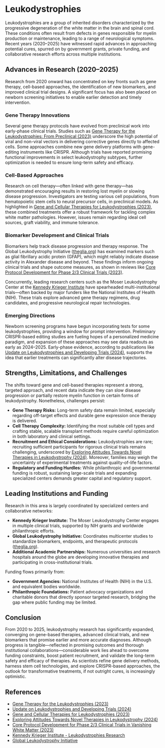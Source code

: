 # Leukodystrophies

Leukodystrophies are a group of inherited disorders characterized by the progressive degeneration of the white matter in the brain and spinal cord. These conditions often result from defects in genes responsible for myelin production or maintenance, leading to a range of neurological symptoms. Recent years (2020–2025) have witnessed rapid advances in approaching potential cures, spurred on by government grants, private funding, and collaborative research efforts across multiple institutions.

## Advances in Research (2020–2025)

Research from 2020 onward has concentrated on key fronts such as gene therapy, cell-based approaches, the identification of new biomarkers, and improved clinical trial designs. A significant focus has also been placed on newborn screening initiatives to enable earlier detection and timely intervention.

### Gene Therapy Innovations
Several gene therapy protocols have evolved from preclinical work into early-phase clinical trials. Studies such as [Gene Therapy for the Leukodystrophies: From Preclinical (2023)](https://pubmed.ncbi.nlm.nih.gov/39276676/) underscore the high potential of viral and non-viral vectors in delivering corrective genes directly to affected cells. Some approaches combine new gene delivery platforms with gene-editing instruments like CRISPR. Although trials have reported promising functional improvements in select leukodystrophy subtypes, further optimization is needed to ensure long-term safety and efficacy.

### Cell-Based Approaches
Research on cell therapy—often linked with gene therapy—has demonstrated encouraging results in restoring lost myelin or slowing disease progression. Investigators are testing various cell populations, from hematopoietic stem cells to neural precursor cells, in preclinical models. As highlighted in [Gene and Cellular Therapies for Leukodystrophies (2023)](https://pmc.ncbi.nlm.nih.gov/articles/PMC10675548/), these combined treatments offer a robust framework for tackling complex white matter pathologies. However, issues remain regarding ideal cell sources, graft viability, and immune tolerance.

### Biomarker Development and Clinical Trials
Biomarkers help track disease progression and therapy response. The Global Leukodystrophy Initiative ([theglia.org](https://theglia.org/)) has examined markers such as glial fibrillary acidic protein (GFAP), which might reliably indicate disease activity in Alexander disease and beyond. These findings inform ongoing clinical trials and shape outcome measures, as shown in reviews like [Core Protocol Development for Phase 2/3 Clinical Trials (2023)](https://bmcneurol.biomedcentral.com/articles/10.1186/s12883-023-03354-9).

Concurrently, leading research centers such as the Moser Leukodystrophy Center at the [Kennedy Krieger Institute](https://www.kennedykrieger.org/patient-care/centers-and-programs/center-for-leukodystrophies/research) have spearheaded multi-institutional trials—often backed by major funders like the National Institutes of Health (NIH). These trials explore advanced gene therapy regimens, drug candidates, and progressive neurological repair technologies.

### Emerging Directions
Newborn screening programs have begun incorporating tests for some leukodystrophies, providing a window for prompt intervention. Preliminary CRISPR-based editing studies are fueling hopes of a personalized medicine paradigm, and expansion of these approaches may see data readouts as early as 2024–2025. Early-phase evidence, according to publications like [Update on Leukodystrophies and Developing Trials (2024)](https://link.springer.com/article/10.1007/s00415-023-11996-5), supports the idea that earlier treatments can significantly alter disease trajectories.

## Strengths, Limitations, and Challenges

The shifts toward gene and cell-based therapies represent a strong, targeted approach, and recent data indicate they can slow disease progression or partially restore myelin function in certain forms of leukodystrophy. Nonetheless, challenges persist:

- **Gene Therapy Risks:** Long-term safety data remain limited, especially regarding off-target effects and durable gene expression once therapy is delivered.
- **Cell Therapy Complexity:** Identifying the most suitable cell types and crafting stable, scalable transplant methods require careful optimization in both laboratory and clinical settings.
- **Recruitment and Ethical Considerations:** Leukodystrophies are rare; recruiting sufficient participants for rigorous clinical trials remains challenging, underscored by [Exploring Attitudes Towards Novel Therapies in Leukodystrophy (2024)](https://ojrd.biomedcentral.com/articles/10.1186/s13023-024-03320-9). Moreover, families may weigh the uncertainty of experimental treatments against quality-of-life factors.
- **Regulatory and Funding Hurdles:** While philanthropic and governmental funding is robust, sustaining large-scale trials and expanding specialized centers demands greater capital and regulatory support.

## Leading Institutions and Funding

Research in this area is largely coordinated by specialized centers and collaborative networks:
- **Kennedy Krieger Institute:** The Moser Leukodystrophy Center engages in multiple clinical trials, supported by NIH grants and worldwide philanthropic efforts.  
- **Global Leukodystrophy Initiative:** Coordinates multicenter studies to standardize biomarkers, endpoints, and therapeutic protocols ([theglia.org](https://theglia.org/)).
- **Additional Academic Partnerships:** Numerous universities and research hospitals around the globe are developing innovative therapies and participating in cross-institutional trials.

Funding flows primarily from:
- **Government Agencies:** National Institutes of Health (NIH) in the U.S. and equivalent bodies worldwide.  
- **Philanthropic Foundations:** Patient advocacy organizations and charitable donors that directly sponsor targeted research, bridging the gap where public funding may be limited.

## Conclusion

From 2020 to 2025, leukodystrophy research has significantly expanded, converging on gene-based therapies, advanced clinical trials, and new biomarkers that promise earlier and more accurate diagnoses. Although progress is tangible—reflected in promising outcomes and thorough institutional collaborations—considerable work lies ahead to overcome funding constraints, boost patient recruitment, and validate the long-term safety and efficacy of therapies. As scientists refine gene delivery methods, harness stem cell technologies, and explore CRISPR-based approaches, the outlook for transformative treatments, if not outright cures, is increasingly optimistic.

## References

- [Gene Therapy for the Leukodystrophies (2023)](https://pubmed.ncbi.nlm.nih.gov/39276676/)  
- [Update on Leukodystrophies and Developing Trials (2024)](https://link.springer.com/article/10.1007/s00415-023-11996-5)  
- [Gene and Cellular Therapies for Leukodystrophies (2023)](https://pmc.ncbi.nlm.nih.gov/articles/PMC10675548/)  
- [Exploring Attitudes Towards Novel Therapies in Leukodystrophy (2024)](https://ojrd.biomedcentral.com/articles/10.1186/s13023-024-03320-9)  
- [Core Protocol Development for Phase 2/3 Clinical Trials in Vanishing White Matter (2023)](https://bmcneurol.biomedcentral.com/articles/10.1186/s12883-023-03354-9)  
- [Kennedy Krieger Institute - Leukodystrophies Research](https://www.kennedykrieger.org/patient-care/centers-and-programs/center-for-leukodystrophies/research)  
- [Global Leukodystrophy Initiative](https://theglia.org/)  

